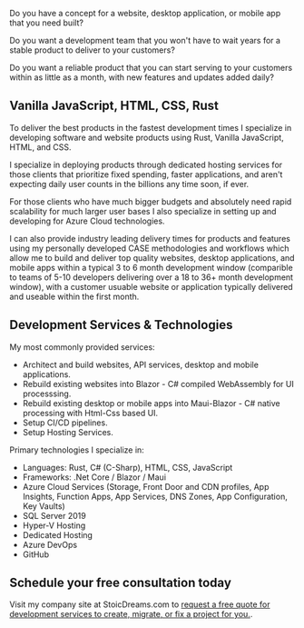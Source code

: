 <webui-data data-page-title="Software Development for Websites, Cloud Services, Desktop, and Mobile!" data-page-subtitle=""></webui-data>

<webui-sideimage src="https://cdn.myfi.ws/v/Vecteezy/package-software-illustration-exclusive-design-inspiration.svg">

Do you have a concept for a website, desktop application, or mobile app that you need built?

Do you want a development team that you won't have to wait years for a stable product to deliver to your customers?

Do you want a reliable product that you can start serving to your customers within as little as a month, with new features and updates added daily?

</webui-sideimage>

## Vanilla JavaScript, HTML, CSS, Rust

<webui-sideimage reverse src="https://cdn.myfi.ws/v/Vecteezy/self-discipline-or-self-control-to-complete-work-or-achieve.svg">

To deliver the best products in the fastest development times I specialize in developing software and website products using Rust, Vanilla JavaScript, HTML, and CSS.

I specialize in deploying products through dedicated hosting services for those clients that prioritize fixed spending, faster applications, and aren't expecting daily user counts in the billions any time soon, if ever.

For those clients who have much bigger budgets and absolutely need rapid scalability for much larger user bases I also specialize in setting up and developing for Azure Cloud technologies.

I can also provide industry leading delivery times for products and features using my personally developed CASE methodologies and workflows which allow me to build and deliver top quality websites, desktop applications, and mobile apps within a typical 3 to 6 month development window (comparible to teams of 5-10 developers delivering over a 18 to 36+ month development window), with a customer usuable website or application typically delivered and useable within the first month.

</webui-sideimage>

## Development Services & Technologies

<webui-side-by-side>

<webui-paper>

My most commonly provided services:

- Architect and build websites, API services, desktop and mobile applications.
- Rebuild existing websites into Blazor - C# compiled WebAssembly for UI processsing.
- Rebuild existing desktop or mobile apps into Maui-Blazor - C# native processing with Html-Css based UI.
- Setup CI/CD pipelines.
- Setup Hosting Services.

</webui-paper>

<webui-paper>

Primary technologies I specialize in:

- Languages: Rust, C# (C-Sharp), HTML, CSS, JavaScript
- Frameworks: .Net Core / Blazor / Maui
- Azure Cloud Services (Storage, Front Door and CDN profiles, App Insights, Function Apps, App Services, DNS Zones, App Configuration, Key Vaults)
- SQL Server 2019
- Hyper-V Hosting
- Dedicated Hosting
- Azure DevOps
- GitHub

</webui-paper>

</webui-side-by-side>

## Schedule your free consultation today

<webui-sideimage src="https://cdn.myfi.ws/v/Vecteezy/company-employees-planning-task-and-brainstorming-flat.svg">

Visit my company site at StoicDreams.com to [request a free quote for development services to create, migrate, or fix a project for you.](https://www.stoicdreams.com/software-development-services).

</webui-sideimage>
